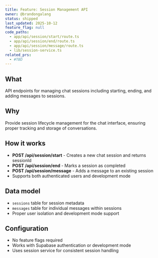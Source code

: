 ```yaml
---
title: Feature: Session Management API
owner: @brandongalang
status: shipped
last_updated: 2025-10-12
feature_flag: null
code_paths:
  - app/api/session/start/route.ts
  - app/api/session/end/route.ts
  - app/api/session/message/route.ts
  - lib/session-service.ts
related_prs:
  - #TBD
---
```


## What
API endpoints for managing chat sessions including starting, ending, and adding messages to sessions.

## Why
Provide session lifecycle management for the chat interface, ensuring proper tracking and storage of conversations.

## How it works
- **POST /api/session/start** - Creates a new chat session and returns sessionId
- **POST /api/session/end** - Marks a session as completed
- **POST /api/session/message** - Adds a message to an existing session
- Supports both authenticated users and development mode

## Data model
- `sessions` table for session metadata
- `messages` table for individual messages within sessions
- Proper user isolation and development mode support

## Configuration
- No feature flags required
- Works with Supabase authentication or development mode
- Uses session service for consistent session handling
